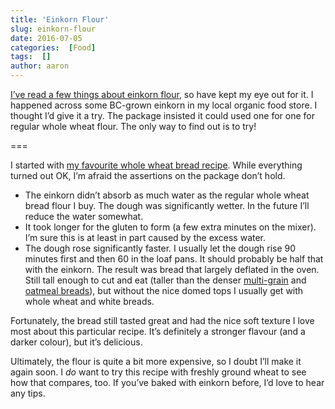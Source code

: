 ```yaml
---
title: 'Einkorn Flour'
slug: einkorn-flour
date: 2016-07-05
categories:  [Food]
tags:  []
author: aaron
---
```


[I’ve read a few things about einkorn flour](../wheat-belly-by-william-davis), so have kept my eye out for it. I happened across some BC-grown einkorn in my local organic food store. I thought I’d give it a try. The package insisted it could used one for one for regular whole wheat flour. The only way to find out is to try!

===

I started with [my favourite whole wheat bread recipe](../recipes-more-bread). While everything turned out OK, I’m afraid the assertions on the package don’t hold.

- The einkorn didn’t absorb as much water as the regular whole wheat bread flour I buy. The dough was significantly wetter. In the future I’ll reduce the water somewhat.
- It took longer for the gluten to form (a few extra minutes on the mixer). I’m sure this is at least in part caused by the excess water.
- The dough rose significantly faster. I usually let the dough rise 90 minutes first and then 60 in the loaf pans. It should probably be half that with the einkorn. The result was bread that largely deflated in the oven. Still tall enough to cut and eat (taller than the denser [multi-grain](../recipes-seven-grain-bread) and [oatmeal breads](../recipes-oatmeal-bread)), but without the nice domed tops I usually get with whole wheat and white breads.

Fortunately, the bread still tasted great and had the nice soft texture I love most about this particular recipe. It’s definitely a stronger flavour (and a darker colour), but it’s delicious.

Ultimately, the flour is quite a bit more expensive, so I doubt I’ll make it again soon. I *do* want to try this recipe with freshly ground wheat to see how that compares, too. If you’ve baked with einkorn before, I’d love to hear any tips.

